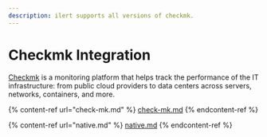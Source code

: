 ```yaml
---
description: ilert supports all versions of checkmk.
---
```


# Checkmk Integration

[Checkmk](https://checkmk.com/) is a monitoring platform that helps track the performance of the IT infrastructure: from public cloud providers to data centers across servers, networks, containers, and more.

{% content-ref url="check-mk.md" %}
[check-mk.md](check-mk.md)
{% endcontent-ref %}

{% content-ref url="native.md" %}
[native.md](native.md)
{% endcontent-ref %}

